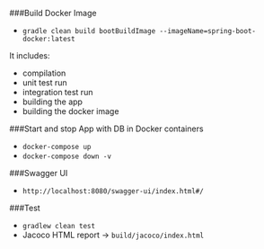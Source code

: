 ###Build Docker Image
- `gradle clean build bootBuildImage --imageName=spring-boot-docker:latest`

It includes:
- compilation
- unit test run
- integration test run
- building the app
- building the docker image

###Start and stop App with DB in Docker containers
- `docker-compose up`
- `docker-compose down -v`

###Swagger UI
- `http://localhost:8080/swagger-ui/index.html#/`

###Test
- `gradlew clean test`
- Jacoco HTML report -> `build/jacoco/index.html`